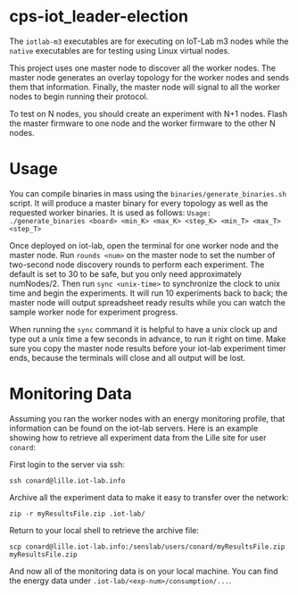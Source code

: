 # cps-iot_leader-election

The `iotlab-m3` executables are for executing on IoT-Lab m3 nodes while the `native` executables are for testing using Linux virtual nodes.

This project uses one master node to discover all the worker nodes. The master node generates an overlay topology for the worker nodes and sends them that information. Finally, the master node will signal to all the worker nodes to begin running their protocol. 

To test on N nodes, you should create an experiment with N+1 nodes. Flash the master firmware to one node and the worker firmware to the other N nodes.

# Usage

You can compile binaries in mass using the `binaries/generate_binaries.sh` script. It will produce a master binary for every topology as well as the requested worker binaries. 
It is used as follows: `Usage: ./generate_binaries <board> <min_K> <max_K> <step_K> <min_T> <max_T> <step_T>`

Once deployed on iot-lab, open the terminal for one worker node and the master node. Run `rounds <num>` on the master node to set the number of two-second node discovery rounds to perform each experiment. The default is set to 30 to be safe, but you only need approximately numNodes/2. Then run `sync <unix-time>` to synchronize the clock to unix time and begin the experiments. It will run 10 experiments back to back; the master node will output spreadsheet ready results while you can watch the sample worker node for experiment progress.

When running the `sync` command it is helpful to have a unix clock up and type out a unix time a few seconds in advance, to run it right on time. Make sure you copy the master node results before your iot-lab experiment timer ends, because the terminals will close and all output will be lost.

# Monitoring Data

Assuming you ran the worker nodes with an energy monitoring profile, that information can be found on the iot-lab servers. Here is an example showing how to retrieve all experiment data from the Lille site for user `conard`:

First login to the server via ssh:

`ssh conard@lille.iot-lab.info`

Archive all the experiment data to make it easy to transfer over the network:

`zip -r myResultsFile.zip .iot-lab/`

Return to your local shell to retrieve the archive file:

`scp conard@lille.iot-lab.info:/senslab/users/conard/myResultsFile.zip myResultsFile.zip`

And now all of the monitoring data is on your local machine. You can find the energy data under `.iot-lab/<exp-num>/consumption/...`.


